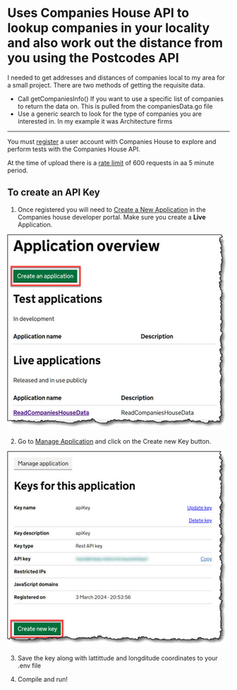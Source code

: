# Uses Companies House API to lookup companies in your locality and also work out the distance from you using the Postcodes API

I needed to get addresses and distances of companies local to my area for a small project.
There are two methods of getting the requisite data.
- Call getCompaniesInfo() If you want to use a specific list of companies to return the data on. This is pulled from the companiesData.go file
- Use a generic search to look for the type of companies you are interested in. In my example it was Architecture firms
---

You must [register](https://developer.company-information.service.gov.uk/signin) a user account with Companies House to explore and perform tests with the Companies House API.

At the time of upload there is a [rate limit](https://developer.company-information.service.gov.uk/developer-guidelines/) of 600 requests in aa 5 minute period.

## To create an API Key
1. Once registered you will need to [Create a New Application](https://developer.company-information.service.gov.uk/manage-applications/add) in the Companies house developer portal. Make sure you create a **Live** Application.

![RegisterApp](files/CreateNewApp.jpg)

2. Go to [Manage Application](https://developer.company-information.service.gov.uk/manage-applications) and click on the Create new Key button.

![RegisterApp](files/CreateNewKey.jpg)

3. Save the key along with lattittude and longditude coordinates to your .env file

4. Compile and run!